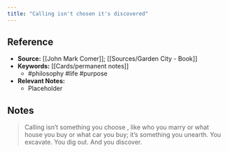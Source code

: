 ```yaml
---
title: "Calling isn't chosen it's discovered"
---
```

## Reference
- **Source:** [[John Mark Comer]]; [[Sources/Garden City - Book]]
- **Keywords:** [[Cards/permanent notes]]
	- #philosophy #life #purpose
- **Relevant Notes:**
	- Placeholder
## Notes
> Calling isn’t something you choose , like who you marry or what house you buy or what car you buy; it’s something you unearth. You excavate. You dig out. And you discover.
